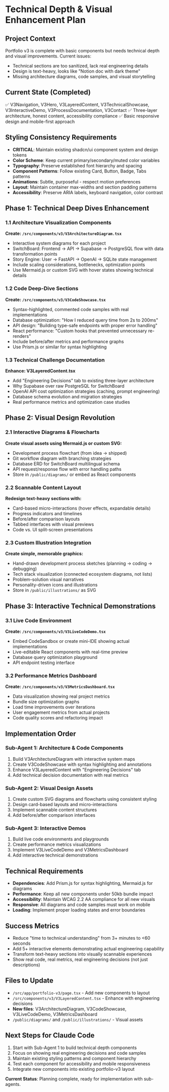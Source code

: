 # Technical Depth & Visual Enhancement Plan

## **Project Context**
Portfolio v3 is complete with basic components but needs technical depth and visual improvements. Current issues:
- Technical sections are too sanitized, lack real engineering details
- Design is text-heavy, looks like "Notion doc with dark theme"
- Missing architecture diagrams, code samples, and visual storytelling

## **Current State (Completed)**
✅ V3Navigation, V3Hero, V3LayeredContent, V3TechnicalShowcase, V3InteractiveDemo, V3ProcessDocumentation, V3Contact
✅ Three-layer architecture, honest content, accessibility compliance
✅ Basic responsive design and mobile-first approach

## **Styling Consistency Requirements**
- **CRITICAL**: Maintain existing shadcn/ui component system and design tokens
- **Color Scheme**: Keep current primary/secondary/muted color variables
- **Typography**: Preserve established font hierarchy and spacing
- **Component Patterns**: Follow existing Card, Button, Badge, Tabs patterns
- **Animations**: Subtle, purposeful - respect motion preferences
- **Layout**: Maintain container max-widths and section padding patterns
- **Accessibility**: Preserve ARIA labels, keyboard navigation, color contrast

## **Phase 1: Technical Deep Dives Enhancement**

### **1.1 Architecture Visualization Components**
**Create: `/src/components/v3/V3ArchitectureDiagram.tsx`**
- Interactive system diagrams for each project
- SwitchBoard: Frontend → API → Supabase → PostgreSQL flow with data transformation points
- Story Engine: User → FastAPI → OpenAI → SQLite state management  
- Include scaling considerations, bottlenecks, optimization points
- Use Mermaid.js or custom SVG with hover states showing technical details

### **1.2 Code Deep-Dive Sections**
**Create: `/src/components/v3/V3CodeShowcase.tsx`**
- Syntax-highlighted, commented code samples with real implementations
- Database optimization: "How I reduced query time from 2s to 200ms"
- API design: "Building type-safe endpoints with proper error handling"
- React performance: "Custom hooks that prevented unnecessary re-renders"
- Include before/after metrics and performance graphs
- Use Prism.js or similar for syntax highlighting

### **1.3 Technical Challenge Documentation**
**Enhance: V3LayeredContent.tsx**
- Add "Engineering Decisions" tab to existing three-layer architecture
- Why Supabase over raw PostgreSQL for SwitchBoard
- OpenAI API cost optimization strategies (caching, prompt engineering)
- Database schema evolution and migration strategies
- Real performance metrics and optimization case studies

## **Phase 2: Visual Design Revolution**

### **2.1 Interactive Diagrams & Flowcharts**
**Create visual assets using Mermaid.js or custom SVG:**
- Development process flowchart (from idea → shipped)
- Git workflow diagram with branching strategies  
- Database ERD for SwitchBoard multilingual schema
- API request/response flow with error handling paths
- Store in `/public/diagrams/` or embed as React components

### **2.2 Scannable Content Layout**
**Redesign text-heavy sections with:**
- Card-based micro-interactions (hover effects, expandable details)
- Progress indicators and timelines
- Before/after comparison layouts
- Tabbed interfaces with visual previews
- Code vs. UI split-screen presentations

### **2.3 Custom Illustration Integration**
**Create simple, memorable graphics:**
- Hand-drawn development process sketches (planning → coding → debugging)
- Tech stack visualization (connected ecosystem diagrams, not lists)
- Problem-solution visual narratives
- Personality-driven icons and illustrations
- Store in `/public/illustrations/` as SVG

## **Phase 3: Interactive Technical Demonstrations**

### **3.1 Live Code Environment**
**Create: `/src/components/v3/V3LiveCodeDemo.tsx`**
- Embed CodeSandbox or create mini-IDE showing actual implementations
- Live-editable React components with real-time preview
- Database query optimization playground
- API endpoint testing interface

### **3.2 Performance Metrics Dashboard**
**Create: `/src/components/v3/V3MetricsDashboard.tsx`**
- Data visualization showing real project metrics
- Bundle size optimization graphs
- Load time improvements over iterations
- User engagement metrics from actual projects
- Code quality scores and refactoring impact

## **Implementation Order**

### **Sub-Agent 1: Architecture & Code Components**
1. Build V3ArchitectureDiagram with interactive system maps
2. Create V3CodeShowcase with syntax highlighting and annotations
3. Enhance V3LayeredContent with "Engineering Decisions" tab
4. Add technical decision documentation with real metrics

### **Sub-Agent 2: Visual Design Assets**
1. Create custom SVG diagrams and flowcharts using consistent styling
2. Design card-based layouts and micro-interactions
3. Implement scannable content structures
4. Add before/after comparison interfaces

### **Sub-Agent 3: Interactive Demos**
1. Build live code environments and playgrounds
2. Create performance metrics visualizations
3. Implement V3LiveCodeDemo and V3MetricsDashboard
4. Add interactive technical demonstrations

## **Technical Requirements**
- **Dependencies**: Add Prism.js for syntax highlighting, Mermaid.js for diagrams
- **Performance**: Keep all new components under 50kb bundle impact
- **Accessibility**: Maintain WCAG 2.2 AA compliance for all new visuals
- **Responsive**: All diagrams and code samples must work on mobile
- **Loading**: Implement proper loading states and error boundaries

## **Success Metrics**
- Reduce "time to technical understanding" from 3+ minutes to <60 seconds
- Add 5+ interactive elements demonstrating actual engineering capability
- Transform text-heavy sections into visually scannable experiences
- Show real code, real metrics, real engineering decisions (not just descriptions)

## **Files to Update**
- `/src/app/portfolio-v3/page.tsx` - Add new components to layout
- `/src/components/v3/V3LayeredContent.tsx` - Enhance with engineering decisions
- **New files**: V3ArchitectureDiagram, V3CodeShowcase, V3LiveCodeDemo, V3MetricsDashboard
- `/public/diagrams/` and `/public/illustrations/` - Visual assets

## **Next Steps for Claude Code**
1. Start with Sub-Agent 1 to build technical depth components
2. Focus on showing real engineering decisions and code samples
3. Maintain existing styling patterns and component hierarchy
4. Test each component for accessibility and mobile responsiveness
5. Integrate new components into existing portfolio-v3 layout

**Current Status**: Planning complete, ready for implementation with sub-agents.